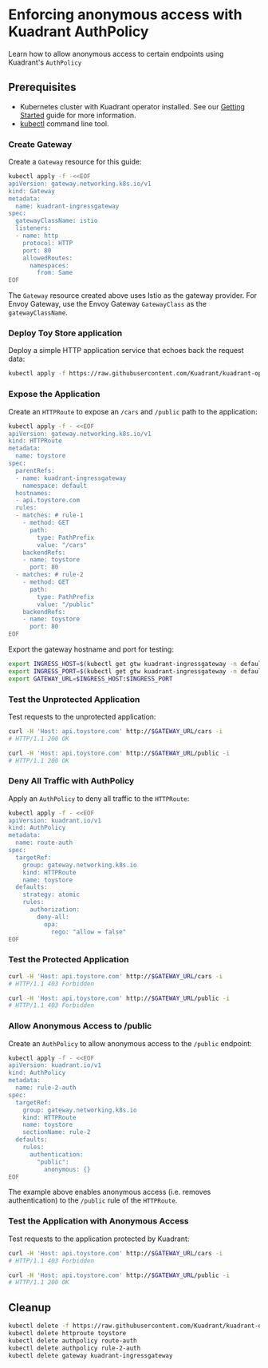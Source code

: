 # Enforcing anonymous access with Kuadrant AuthPolicy

Learn how to allow anonymous access to certain endpoints using Kuadrant's `AuthPolicy`

## Prerequisites

- Kubernetes cluster with Kuadrant operator installed. See our [Getting Started](/latest/getting-started) guide for more information.
- [kubectl](https://kubernetes.io/docs/tasks/tools/#kubectl) command line tool.

### Create Gateway
Create a `Gateway` resource for this guide:

```sh
kubectl apply -f -<<EOF
apiVersion: gateway.networking.k8s.io/v1
kind: Gateway
metadata:
  name: kuadrant-ingressgateway
spec:
  gatewayClassName: istio
  listeners:
  - name: http
    protocol: HTTP
    port: 80
    allowedRoutes:
      namespaces:
        from: Same
EOF
```
The `Gateway` resource created above uses Istio as the gateway provider. For Envoy Gateway, use the Envoy Gateway `GatewayClass` as the `gatewayClassName`.

### Deploy Toy Store application

Deploy a simple HTTP application service that echoes back the request data:

```sh
kubectl apply -f https://raw.githubusercontent.com/Kuadrant/kuadrant-operator/refs/heads/main/examples/toystore/toystore.yaml
```

### Expose the Application

Create an `HTTPRoute` to expose an `/cars` and `/public` path to the application:

```sh
kubectl apply -f - <<EOF
apiVersion: gateway.networking.k8s.io/v1
kind: HTTPRoute
metadata:
  name: toystore
spec:
  parentRefs:
  - name: kuadrant-ingressgateway
    namespace: default
  hostnames:
  - api.toystore.com
  rules:
  - matches: # rule-1
    - method: GET
      path:
        type: PathPrefix
        value: "/cars"
    backendRefs:
    - name: toystore
      port: 80
  - matches: # rule-2
    - method: GET
      path:
        type: PathPrefix
        value: "/public"
    backendRefs:
    - name: toystore
      port: 80
EOF
```

Export the gateway hostname and port for testing:

```sh
export INGRESS_HOST=$(kubectl get gtw kuadrant-ingressgateway -n default -o jsonpath='{.status.addresses[0].value}')
export INGRESS_PORT=$(kubectl get gtw kuadrant-ingressgateway -n default -o jsonpath='{.spec.listeners[?(@.name=="http")].port}')
export GATEWAY_URL=$INGRESS_HOST:$INGRESS_PORT
```

### Test the Unprotected Application
Test requests to the unprotected application:

```sh
curl -H 'Host: api.toystore.com' http://$GATEWAY_URL/cars -i
# HTTP/1.1 200 OK
```

```sh
curl -H 'Host: api.toystore.com' http://$GATEWAY_URL/public -i
# HTTP/1.1 200 OK
```

### Deny All Traffic with AuthPolicy

Apply an `AuthPolicy` to deny all traffic to the `HTTPRoute`:

```sh
kubectl apply -f - <<EOF
apiVersion: kuadrant.io/v1
kind: AuthPolicy
metadata:
  name: route-auth
spec:
  targetRef:
    group: gateway.networking.k8s.io
    kind: HTTPRoute
    name: toystore
  defaults:
    strategy: atomic
    rules:
      authorization:
        deny-all:
          opa:
            rego: "allow = false"
EOF
```

### Test the Protected Application

```sh
curl -H 'Host: api.toystore.com' http://$GATEWAY_URL/cars -i
# HTTP/1.1 403 Forbidden
```

```sh
curl -H 'Host: api.toystore.com' http://$GATEWAY_URL/public -i
# HTTP/1.1 403 Forbidden
```

### Allow Anonymous Access to /public
Create an `AuthPolicy` to allow anonymous access to the `/public` endpoint:

```sh
kubectl apply -f - <<EOF
apiVersion: kuadrant.io/v1
kind: AuthPolicy
metadata:
  name: rule-2-auth
spec:
  targetRef:
    group: gateway.networking.k8s.io
    kind: HTTPRoute
    name: toystore
    sectionName: rule-2
  defaults:
    rules:
      authentication:
        "public":
          anonymous: {}
EOF
```

The example above enables anonymous access (i.e. removes authentication) to the `/public` rule of the `HTTPRoute`.

### Test the Application with Anonymous Access

Test requests to the application protected by Kuadrant:

```sh
curl -H 'Host: api.toystore.com' http://$GATEWAY_URL/cars -i
# HTTP/1.1 403 Forbidden
```

```sh
curl -H 'Host: api.toystore.com' http://$GATEWAY_URL/public -i
# HTTP/1.1 200 OK
```

## Cleanup

```sh
kubectl delete -f https://raw.githubusercontent.com/Kuadrant/kuadrant-operator/refs/heads/main/examples/toystore/toystore.yaml
kubectl delete httproute toystore
kubectl delete authpolicy route-auth
kubectl delete authpolicy rule-2-auth
kubectl delete gateway kuadrant-ingressgateway
```
